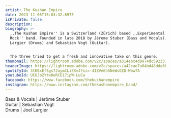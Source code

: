 ```yaml
---
artist: The Kushan Empire
date: 2023-11-05T15:03:32.697Z
isPrivate: false
description: .
biography: >-
  ,,The Kushan Empire'' is a Switzerland (Zürich) based ,,Experimental Stoner
  Rock'' band. Founded in late 2018 by Jérome Stuber (Bass and Vocals), Joel
  Largier (Drums) and Sebastian Vogt (Guitar). 


  The three tried to get a fresh and innovative take on this genre.
thumbnail: https://lightroom.adobe.com/v2c/spaces/a314ebc4d9974dc592337c6cdd0126b2/assets/5deeee306f078cd18f6b87d407f0d4bb/revisions/eb18374987f24287b596007352d59df7/renditions/02f0965362e62634d813c2b9f2c2f450
headerImage: https://lightroom.adobe.com/v2c/spaces/a42eae7a04bd48dda6b8193b4c695220/assets/bd9194e37a50e91dba811c888cf0c43e/revisions/9f13aacb8d234be2b3682d08adf8f235/renditions/743a9f8d0c693d81caded7fb8ec2fd97
spotifyId: 3tKBxEfSgs7JuymCLiEXvJ?si=-4IZVe6hSNeWsOZD-Wbw7A
youtubeId: UCUJb2Ytw0oRCE17ipW-LuCw
facebook: https://www.facebook.com/thekushanempire
instagram: https://www.instagram.com/thekushanempire_band/
---
```

<!--StartFragment-->

Bass & Vocals | Jérôme Stuber\
Guitar | Sebastian Vogt\
Drums | Joel Largier

<!--EndFragment-->